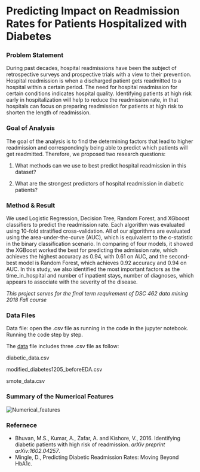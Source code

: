 # Predicting Impact on Readmission Rates for Patients Hospitalized with Diabetes

### Problem Statement 

During past decades, hospital readmissions have been the subject of retrospective surveys and prospective trials with a view to their prevention. Hospital readmission is when a discharged patient gets readmitted to a hospital within a certain period. The need for hospital readmission for certain conditions indicates hospital quality. Identifying patients at high risk early in hospitalization will help to reduce the readmission rate, in that hospitals can focus on preparing readmission for patients at high risk to shorten the length of readmission. 

### Goal of Analysis

The goal of the analysis is to find the determining factors that lead to higher readmission and correspondingly being able to predict which patients will get readmitted. Therefore, we proposed two research questions: 

1) What methods can we use to best predict hospital readmission in this dataset? 

2) What are the strongest predictors of hospital readmission in diabetic patients? 

### Method & Result 

We used Logistic Regression, Decision Tree, Random Forest, and XGboost classifiers to predict the readmission rate. Each algorithm was evaluated using 10-fold stratified cross-validation. All of our algorithms are evaluated using the area-under-the-curve (AUC), which is equivalent to the c-statistic in the binary classification scenario. In comparing of four models, it showed the XGBoost worked the best for predicting the admission rate, which achieves the highest accuracy as 0.94, with 0.61 on AUC, and the second-best model is Random Forest, which achieves 0.92 accuracy and 0.94 on AUC. In this study, we also identified the most important factors as the time_in_hospital and number of inpatient stays, number of diagnoses, which appears to associate with the severity of the disease. 

*This project serves for the final term requirement of DSC 462 data mining 2018 Fall course*

### Data Files

Data file: open the .csv file as running in the code in the jupyter notebook. Running the code step by step. 

The [data](https://drive.google.com/drive/folders/1kUA2g_5bJJRXGUCikCbdzNJ2gh0U-5Lu?usp=sharing) file includes three .csv file as follow: 

diabetic_data.csv 

modified_diabetes1205_beforeEDA.csv

smote_data.csv

### Summary of the Numerical Features

![Numerical_features](https://github.com/premn-2025/hospital_readmission_prediction/blob/master/Numerical_features.png)

 
### Refernece

- Bhuvan, M.S., Kumar, A., Zafar, A. and Kishore, V., 2016. Identifying diabetic patients with high risk of readmission. *arXiv preprint arXiv:1602.04257*.
-  Mingle, D., Predicting Diabetic Readmission Rates: Moving Beyond HbA1c.

